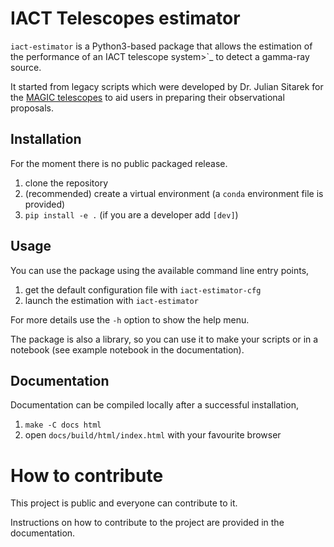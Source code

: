 # IACT Telescopes estimator

``iact-estimator`` is a Python3-based package that allows
the estimation of the performance of an IACT telescope system>`_
to detect a gamma-ray source.

It started from legacy scripts which were developed
by Dr. Julian Sitarek for the [MAGIC telescopes](https://magic.mpp.mpg.de/)
to aid users in preparing their observational proposals.

## Installation

For the moment there is no public packaged release.

1. clone the repository
2. (recommended) create a virtual environment (a `conda` environment file is provided)
3. `pip install -e .` (if you are a developer add `[dev]`)

## Usage

You can use the package using the available command line entry points,

1. get the default configuration file with `iact-estimator-cfg`
2. launch the estimation with `iact-estimator`

For more details use the `-h` option to show the help menu.

The package is also a library, so you can use it to make your
scripts or in a notebook (see example notebook in the documentation).

## Documentation

Documentation can be compiled locally after a
successful installation,

1. `make -C docs html`
2. open `docs/build/html/index.html` with your favourite browser

# How to contribute

This project is public and everyone can contribute to it.

Instructions on how to contribute to the project
are provided in the documentation.